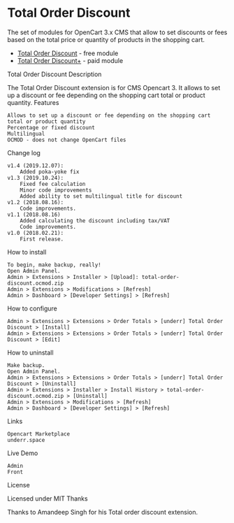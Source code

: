 # Total Order Discount

The set of modules for OpenCart 3.x CMS that allow to set discounts or fees based on the total price or quantity of products in the shopping cart.

* [Total Order Discount](total-order-discount) - free module
* [Total Order Discount+](total-order-discount-plus) - paid module

Total Order Discount
Description

The Total Order Discount extension is for CMS Opencart 3. It allows to set up a discount or fee depending on the shopping cart total or product quantity.
Features

    Allows to set up a discount or fee depending on the shopping cart total or product quantity
    Percentage or fixed discount
    Multilingual
    OCMOD - does not change OpenCart files

Change log

    v1.4 (2019.12.07):
        Added poka-yoke fix
    v1.3 (2019.10.24):
        Fixed fee calculation
        Minor code improvements
        Added ability to set multilingual title for discount
    v1.2 (2018.08.16):
        Code improvements.
    v1.1 (2018.08.16)
        Added calculating the discount including tax/VAT
        Code improvements.
    v1.0 (2018.02.21):
        First release.

How to install

    To begin, make backup, really!
    Open Admin Panel.
    Admin > Extensions > Installer > [Upload]: total-order-discount.ocmod.zip
    Admin > Extensions > Modifications > [Refresh]
    Admin > Dashboard > [Developer Settings] > [Refresh]

How to configure

    Admin > Extensions > Extensions > Order Totals > [underr] Total Order Discount > [Install]
    Admin > Extensions > Extensions > Order Totals > [underr] Total Order Discount > [Edit]

How to uninstall

    Make backup.
    Open Admin Panel.
    Admin > Extensions > Extensions > Order Totals > [underr] Total Order Discount > [Uninstall]
    Admin > Extensions > Installer > Install History > total-order-discount.ocmod.zip > [Uninstall]
    Admin > Extensions > Modifications > [Refresh]
    Admin > Dashboard > [Developer Settings] > [Refresh]

Links

    Opencart Marketplace
    underr.space

Live Demo

    Admin
    Front

License

Licensed under MIT
Thanks

Thanks to Amandeep Singh for his Total order discount extension.
